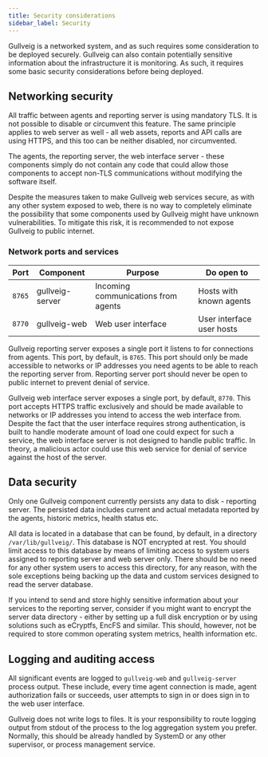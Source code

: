 ```yaml
---
title: Security considerations
sidebar_label: Security
---
```


Gullveig is a networked system, and as such requires some consideration to be deployed securely. Gullveig can
also contain potentially sensitive information about the infrastructure it is monitoring. As such, it requires
some basic security considerations before being deployed.

## Networking security

All traffic between agents and reporting server is using mandatory TLS. It is not possible to disable or circumvent
this feature. The same principle applies to web server as well - all web assets, reports and API calls are
using HTTPS, and this too can be neither disabled, nor circumvented.

The agents, the reporting server, the web interface server - these components simply do not contain any code that 
could allow those components to accept non-TLS communications without modifying the software itself.

Despite the measures taken to make Gullveig web services secure, as with any other system exposed to web,
there is no way to completely eliminate the  possibility that some components used by Gullveig might have 
unknown vulnerabilities. To mitigate this risk, it is recommended to not expose Gullveig to public internet.

### Network ports and services

| Port   | Component       | Purpose                             | Do open to                |
|--------|-----------------|-------------------------------------|---------------------------|
| `8765` | gullveig-server | Incoming communications from agents | Hosts with known agents   |
| `8770` | gullveig-web    | Web user interface                  | User interface user hosts |

Gullveig reporting server exposes a single port it listens to for connections from agents. This port, by default, is 
`8765`. This port should only be made accessible to networks or IP addresses you need agents to be able to reach the
reporting server from. Reporting server port should never be open to public internet to prevent denial of service.

Gullveig web interface server exposes a single port, by default, `8770`. This port accepts HTTPS traffic
exclusively and should be made available to networks or IP addresses you intend to access the web interface from. Despite
the fact that the user interface requires strong authentication, is built to handle moderate amount of load one could expect
for such a service, the web interface server is not designed to handle public traffic. In theory, a malicious actor could
use this web service for denial of service against the host of the server.


## Data security

Only one Gullveig component currently persists any data to disk - reporting server. The persisted data includes
current and actual metadata reported by the agents, historic metrics, health status etc.

All data is located in a database that can be found, by default, in a directory `/var/lib/gullveig/`.
This database is NOT encrypted at rest. You should limit access to this database by means of limiting access to 
system users assigned to reporting server and web server only. There should be no need for any other system
users to access this directory, for any reason, with the sole exceptions being backing up the data and 
custom services designed to read the server database.

If you intend to send and store highly sensitive information about your services to the reporting server, consider
if you might want to encrypt the server data directory - either by setting up a full disk encryption or by 
using solutions such as eCryptfs, EncFS and similar. This should, however, not be required to store common
operating system metrics, health information etc.


## Logging and auditing access

All significant events are logged to `gullveig-web` and `gullveig-server` process output. These include,
every time agent connection is made, agent authorization fails or succeeds, user attempts to sign in or does sign in
to the web user interface.

Gullveig does not write logs to files. It is your responsibility to route logging output from stdout of the process
to the log aggregation system you prefer. Normally, this should be already handled by SystemD or any other supervisor,
or process management service.
